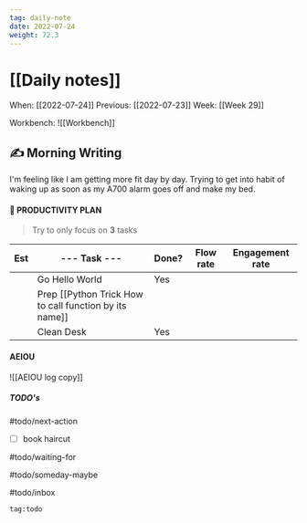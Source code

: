 ```yaml
---
tag: daily-note
date: 2022-07-24
weight: 72.3
---
```


# [[Daily notes]]
When: [[2022-07-24]]
Previous: [[2022-07-23]]
Week: [[Week 29]]

Workbench: ![[Workbench]]

## ✍️ Morning Writing
I'm feeling like I am getting more fit day by day. Trying to get into habit of waking up as soon as my A700 alarm goes off and make my bed.

#### 👑 PRODUCTIVITY PLAN
> Try to only focus on **3** tasks

| Est | --- Task ---                                           | Done? | Flow rate | Engagement rate |
| --- | ------------------------------------------------------ | ----- | --------- | --------------- |
|     | Go Hello World                                         | Yes   |           |                 |
|     | Prep [[Python Trick How to call function by its name]] |       |           |                 |
|     | Clean Desk                                             | Yes   |           |                 |

#### AEIOU

![[AEIOU log copy]]

##### TODO's

#todo/next-action
- [ ] book haircut

#todo/waiting-for

#todo/someday-maybe

#todo/inbox


```query
tag:todo
```